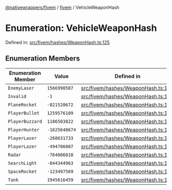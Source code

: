 [@nativewrappers/fivem](../../README.md) / [fivem](../README.md) / VehicleWeaponHash

# Enumeration: VehicleWeaponHash

Defined in: [src/fivem/hashes/WeaponHash.ts:125](https://github.com/nativewrappers/nativewrappers/blob/427b5ee59afa6efb7a0db0f5ab134f700c75b61b/src/fivem/hashes/WeaponHash.ts#L125)

## Enumeration Members

| Enumeration Member | Value | Defined in |
| ------ | ------ | ------ |
| <a id="enemylaser"></a> `EnemyLaser` | `1566990507` | [src/fivem/hashes/WeaponHash.ts:135](https://github.com/nativewrappers/nativewrappers/blob/427b5ee59afa6efb7a0db0f5ab134f700c75b61b/src/fivem/hashes/WeaponHash.ts#L135) |
| <a id="invalid"></a> `Invalid` | `-1` | [src/fivem/hashes/WeaponHash.ts:126](https://github.com/nativewrappers/nativewrappers/blob/427b5ee59afa6efb7a0db0f5ab134f700c75b61b/src/fivem/hashes/WeaponHash.ts#L126) |
| <a id="planerocket"></a> `PlaneRocket` | `-821520672` | [src/fivem/hashes/WeaponHash.ts:129](https://github.com/nativewrappers/nativewrappers/blob/427b5ee59afa6efb7a0db0f5ab134f700c75b61b/src/fivem/hashes/WeaponHash.ts#L129) |
| <a id="playerbullet"></a> `PlayerBullet` | `1259576109` | [src/fivem/hashes/WeaponHash.ts:131](https://github.com/nativewrappers/nativewrappers/blob/427b5ee59afa6efb7a0db0f5ab134f700c75b61b/src/fivem/hashes/WeaponHash.ts#L131) |
| <a id="playerbuzzard"></a> `PlayerBuzzard` | `1186503822` | [src/fivem/hashes/WeaponHash.ts:132](https://github.com/nativewrappers/nativewrappers/blob/427b5ee59afa6efb7a0db0f5ab134f700c75b61b/src/fivem/hashes/WeaponHash.ts#L132) |
| <a id="playerhunter"></a> `PlayerHunter` | `-1625648674` | [src/fivem/hashes/WeaponHash.ts:133](https://github.com/nativewrappers/nativewrappers/blob/427b5ee59afa6efb7a0db0f5ab134f700c75b61b/src/fivem/hashes/WeaponHash.ts#L133) |
| <a id="playerlaser"></a> `PlayerLaser` | `-268631733` | [src/fivem/hashes/WeaponHash.ts:130](https://github.com/nativewrappers/nativewrappers/blob/427b5ee59afa6efb7a0db0f5ab134f700c75b61b/src/fivem/hashes/WeaponHash.ts#L130) |
| <a id="playerlazer"></a> `PlayerLazer` | `-494786007` | [src/fivem/hashes/WeaponHash.ts:134](https://github.com/nativewrappers/nativewrappers/blob/427b5ee59afa6efb7a0db0f5ab134f700c75b61b/src/fivem/hashes/WeaponHash.ts#L134) |
| <a id="radar"></a> `Radar` | `-764006018` | [src/fivem/hashes/WeaponHash.ts:137](https://github.com/nativewrappers/nativewrappers/blob/427b5ee59afa6efb7a0db0f5ab134f700c75b61b/src/fivem/hashes/WeaponHash.ts#L137) |
| <a id="searchlight"></a> `SearchLight` | `-844344963` | [src/fivem/hashes/WeaponHash.ts:136](https://github.com/nativewrappers/nativewrappers/blob/427b5ee59afa6efb7a0db0f5ab134f700c75b61b/src/fivem/hashes/WeaponHash.ts#L136) |
| <a id="spacerocket"></a> `SpaceRocket` | `-123497569` | [src/fivem/hashes/WeaponHash.ts:128](https://github.com/nativewrappers/nativewrappers/blob/427b5ee59afa6efb7a0db0f5ab134f700c75b61b/src/fivem/hashes/WeaponHash.ts#L128) |
| <a id="tank"></a> `Tank` | `1945616459` | [src/fivem/hashes/WeaponHash.ts:127](https://github.com/nativewrappers/nativewrappers/blob/427b5ee59afa6efb7a0db0f5ab134f700c75b61b/src/fivem/hashes/WeaponHash.ts#L127) |
